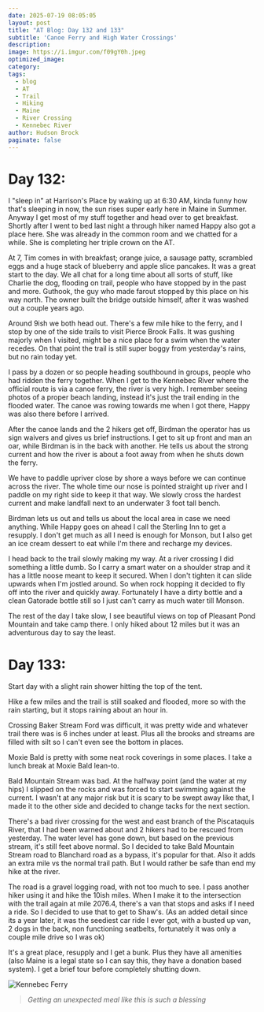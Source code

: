 ```yaml
---
date: 2025-07-19 08:05:05
layout: post
title: "AT Blog: Day 132 and 133"
subtitle: 'Canoe Ferry and High Water Crossings'
description:
image: https://i.imgur.com/f09gY0h.jpeg
optimized_image: 
category:
tags:
  - blog
  - AT
  - Trail
  - Hiking
  - Maine
  - River Crossing
  - Kennebec River
author: Hudson Brock
paginate: false
---
```


# Day 132:

I "sleep in" at Harrison's Place by waking up at 6:30 AM, kinda funny how that's sleeping in now, the sun rises super early here in Maine in Summer. Anyway I get most of my stuff together and head over to get breakfast. Shortly after I went to bed last night a through hiker named Happy also got a place here. She was already in the common room and we chatted for a while. She is completing her triple crown on the AT.

At 7, Tim comes in with breakfast; orange juice, a sausage patty, scrambled eggs and a huge stack of blueberry and apple slice pancakes. It was a great start to the day. We all chat for a long time about all sorts of stuff, like Charlie the dog, flooding on trail, people who have stopped by in the past and more. Guthook, the guy who made farout stopped by this place on his way north. The owner built the bridge outside himself, after it was washed out a couple years ago.

Around 9ish we both head out. There's a few mile hike to the ferry, and I stop by one of the side trails to visit Pierce Brook Falls. It was gushing majorly when I visited, might be a nice place for a swim when the water recedes. On that point the trail is still super boggy from yesterday's rains, but no rain today yet.

I pass by a dozen or so people heading southbound in groups, people who had ridden the ferry together. When I get to the Kennebec River where the official route is via a canoe ferry, the river is very high. I remember seeing photos of a proper beach landing, instead it's just the trail ending in the flooded water. The canoe was rowing towards me when I got there, Happy was also there before I arrived.

After the canoe lands and the 2 hikers get off, Birdman the operator has us sign waivers and gives us brief instructions. I get to sit up front and man an oar, while Birdman is in the back with another. He tells us about the strong current and how the river is about a foot away from when he shuts down the ferry.

We have to paddle upriver close by shore a ways before we can continue across the river. The whole time our nose is pointed straight up river and I paddle on my right side to keep it that way. We slowly cross the hardest current and make landfall next to an underwater 3 foot tall bench.

Birdman lets us out and tells us about the local area in case we need anything. While Happy goes on ahead I call the Sterling Inn to get a resupply. I don't get much as all I need is enough for Monson, but I also get an ice cream dessert to eat while I'm there and recharge my devices.

I head back to the trail slowly making my way. At a river crossing I did something a little dumb. So I carry a smart water on a shoulder strap and it has a little noose meant to keep it secured. When I don't tighten it can slide upwards when I'm jostled around. So when rock hopping it decided to fly off into the river and quickly away. Fortunately I have a dirty bottle and a clean Gatorade bottle still so I just can't carry as much water till Monson.

The rest of the day I take slow, I see beautiful views on top of Pleasant Pond Mountain and take camp there. I only hiked about 12 miles but it was an adventurous day to say the least.

# Day 133:

Start day with a slight rain shower hitting the top of the tent. 

Hike a few miles and the trail is still soaked and flooded, more so with the rain starting, but it stops raining about an hour in.

Crossing Baker Stream Ford was difficult, it was pretty wide and whatever trail there was is 6 inches under at least. Plus all the brooks and streams are filled with silt so I can't even see the bottom in places.

Moxie Bald is pretty with some neat rock coverings in some places. I take a lunch break at Moxie Bald lean-to.

Bald Mountain Stream was bad. At the halfway point (and the water at my hips) I slipped on the rocks and was forced to start swimming against the current. I wasn't at any major risk but it is scary to be swept away like that, I made it to the other side and decided to change tacks for the next section.

There's a bad river crossing for the west and east branch of the Piscataquis River, that I had been warned about and 2 hikers had to be rescued from yesterday. The water level has gone down, but based on the previous stream, it's still feet above normal. So I decided to take Bald Mountain Stream road to Blanchard road as a bypass, it's popular for that. Also it adds an extra mile vs the normal trail path. But I would rather be safe than end my hike at the river.

The road is a gravel logging road, with not too much to see. I pass another hiker using it and hike the 10ish miles. When I make it to the intersection with the trail again at mile 2076.4, there's a van that stops and asks if I need a ride. So I decided to use that to get to Shaw's. (As an added detail since its a year later, it was the seediest car ride I ever got, with a busted up van, 2 dogs in the back, non functioning seatbelts, fortunately it was only a couple mile drive so I was ok)

It's a great place, resupply and I get a bunk. Plus they have all amenities (also Maine is a legal state so I can say this, they have a donation based system). I get a brief tour before completely shutting down.

<!-- IMAGE PLACEHOLDER: Add image of Kennebec River ferry crossing -->
![Kennebec Ferry](https://i.imgur.com/qlQoH35.jpeg "The breakfast of champions")

>*Getting an unexpected meal like this is such a blessing* 